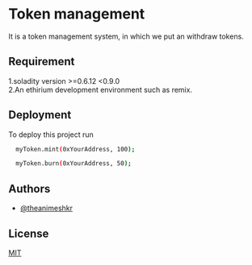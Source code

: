 
# Token management
It is a token management system, in which we put an withdraw tokens. 


## Requirement

1.soladity version >=0.6.12 <0.9.0    
2.An ethirium development environment such as remix. 
## Deployment

To deploy this project run

```bash
  myToken.mint(0xYourAddress, 100);
```

```bash
  myToken.burn(0xYourAddress, 50);
```

## Authors

- [@theanimeshkr](https://github.com/theanimeshkr)

## License

[MIT](https://choosealicense.com/licenses/mit/)


